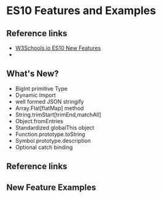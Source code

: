 # ES10 Features and Examples

## Reference links

- [W3Schools.io ES10 New Features](https://www.w3schools.io/javascript/es10-features/)
-

## What's New?

- BigInt primitive Type
- Dynamic Import
- well formed JSON stringify
- Array.Flat[flatMap] method
- String.trimStart[trimEnd,matchAll]
- Object.fromEntries
- Standardized globalThis object
- Function.prototype.toString
- Symbol.prototype.description
- Optional catch binding

## Reference links

## New Feature Examples

###
